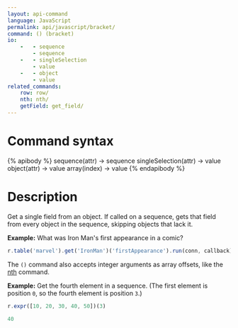 ```yaml
---
layout: api-command
language: JavaScript
permalink: api/javascript/bracket/
command: () (bracket)
io:
    -   - sequence
        - sequence
    -   - singleSelection
        - value
    -   - object
        - value
related_commands:
    row: row/
    nth: nth/
    getField: get_field/
---
```


# Command syntax #

{% apibody %}
sequence(attr) &rarr; sequence
singleSelection(attr) &rarr; value
object(attr) &rarr; value
array(index) &rarr; value
{% endapibody %}

# Description #

Get a single field from an object. If called on a sequence, gets that field from every object in the sequence, skipping objects that lack it.

__Example:__ What was Iron Man's first appearance in a comic?

```javascript
r.table('marvel').get('IronMan')('firstAppearance').run(conn, callback)
```

<!-- stop -->

The `()` command also accepts integer arguments as array offsets, like the [nth](/api/javascript/nth) command.

__Example:__ Get the fourth element in a sequence. (The first element is position `0`, so the fourth element is position `3`.)

```javascript
r.expr([10, 20, 30, 40, 50])(3)

40
```
